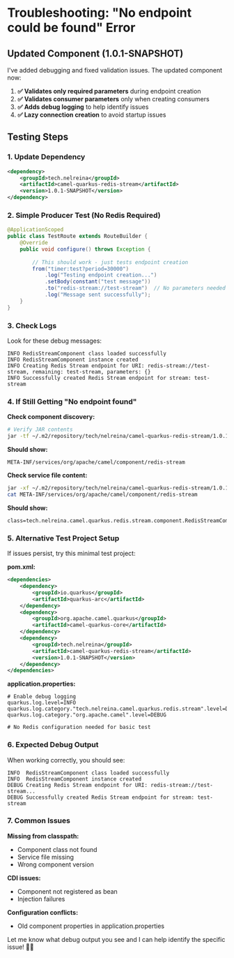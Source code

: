 # Troubleshooting: "No endpoint could be found" Error

## Updated Component (1.0.1-SNAPSHOT)

I've added debugging and fixed validation issues. The updated component now:

1. **✅ Validates only required parameters** during endpoint creation
2. **✅ Validates consumer parameters** only when creating consumers  
3. **✅ Adds debug logging** to help identify issues
4. **✅ Lazy connection creation** to avoid startup issues

## Testing Steps

### 1. Update Dependency
```xml
<dependency>
    <groupId>tech.nelreina</groupId>
    <artifactId>camel-quarkus-redis-stream</artifactId>
    <version>1.0.1-SNAPSHOT</version>
</dependency>
```

### 2. Simple Producer Test (No Redis Required)
```java
@ApplicationScoped  
public class TestRoute extends RouteBuilder {
    @Override
    public void configure() throws Exception {
        
        // This should work - just tests endpoint creation
        from("timer:test?period=30000")
            .log("Testing endpoint creation...")
            .setBody(constant("test message"))
            .to("redis-stream://test-stream")  // No parameters needed for producer
            .log("Message sent successfully");
    }
}
```

### 3. Check Logs
Look for these debug messages:
```
INFO RedisStreamComponent class loaded successfully
INFO RedisStreamComponent instance created  
INFO Creating Redis Stream endpoint for URI: redis-stream://test-stream, remaining: test-stream, parameters: {}
INFO Successfully created Redis Stream endpoint for stream: test-stream
```

### 4. If Still Getting "No endpoint found"

**Check component discovery:**
```bash
# Verify JAR contents
jar -tf ~/.m2/repository/tech/nelreina/camel-quarkus-redis-stream/1.0.1-SNAPSHOT/camel-quarkus-redis-stream-1.0.1-SNAPSHOT.jar | grep redis-stream
```

**Should show:**
```
META-INF/services/org/apache/camel/component/redis-stream
```

**Check service file content:**
```bash
jar -xf ~/.m2/repository/tech/nelreina/camel-quarkus-redis-stream/1.0.1-SNAPSHOT/camel-quarkus-redis-stream-1.0.1-SNAPSHOT.jar META-INF/services/org/apache/camel/component/redis-stream
cat META-INF/services/org/apache/camel/component/redis-stream
```

**Should show:**
```
class=tech.nelreina.camel.quarkus.redis.stream.component.RedisStreamComponent
```

### 5. Alternative Test Project Setup

If issues persist, try this minimal test project:

**pom.xml:**
```xml
<dependencies>
    <dependency>
        <groupId>io.quarkus</groupId>
        <artifactId>quarkus-arc</artifactId>
    </dependency>
    <dependency>
        <groupId>org.apache.camel.quarkus</groupId>
        <artifactId>camel-quarkus-core</artifactId>
    </dependency>
    <dependency>
        <groupId>tech.nelreina</groupId>
        <artifactId>camel-quarkus-redis-stream</artifactId>
        <version>1.0.1-SNAPSHOT</version>
    </dependency>
</dependencies>
```

**application.properties:**
```properties
# Enable debug logging
quarkus.log.level=INFO
quarkus.log.category."tech.nelreina.camel.quarkus.redis.stream".level=DEBUG
quarkus.log.category."org.apache.camel".level=DEBUG

# No Redis configuration needed for basic test
```

### 6. Expected Debug Output

When working correctly, you should see:
```
INFO  RedisStreamComponent class loaded successfully
INFO  RedisStreamComponent instance created
DEBUG Creating Redis Stream endpoint for URI: redis-stream://test-stream...
DEBUG Successfully created Redis Stream endpoint for stream: test-stream
```

### 7. Common Issues

**Missing from classpath:** 
- Component class not found
- Service file missing
- Wrong component version

**CDI issues:**
- Component not registered as bean
- Injection failures

**Configuration conflicts:**
- Old component properties in application.properties

Let me know what debug output you see and I can help identify the specific issue! 🕵️‍♂️